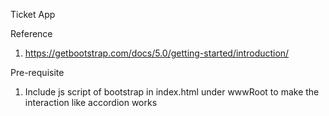 Ticket App

Reference
1. https://getbootstrap.com/docs/5.0/getting-started/introduction/

Pre-requisite
1. Include js script of bootstrap in index.html under wwwRoot to make the interaction like accordion works